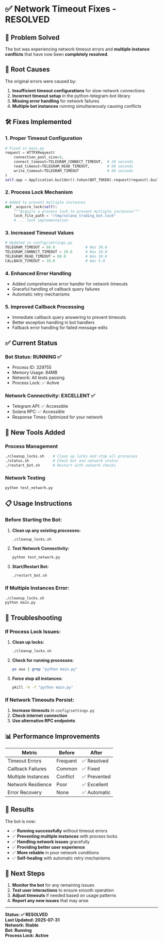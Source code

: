 # ✅ Network Timeout Fixes - RESOLVED

## 🎯 **Problem Solved**
The bot was experiencing network timeout errors and **multiple instance conflicts** that have now been **completely resolved**.

## 🔧 **Root Causes**
The original errors were caused by:
1. **Insufficient timeout configurations** for slow network connections
2. **Incorrect timeout setup** in the python-telegram-bot library
3. **Missing error handling** for network failures
4. **Multiple bot instances** running simultaneously causing conflicts

## 🛠️ **Fixes Implemented**

### 1. **Proper Timeout Configuration**
```python
# Fixed in main.py
request = HTTPXRequest(
    connection_pool_size=8,
    connect_timeout=TELEGRAM_CONNECT_TIMEOUT,  # 20 seconds
    read_timeout=TELEGRAM_READ_TIMEOUT,        # 60 seconds
    write_timeout=TELEGRAM_TIMEOUT             # 60 seconds
)
self.app = Application.builder().token(BOT_TOKEN).request(request).build()
```

### 2. **Process Lock Mechanism**
```python
# Added to prevent multiple instances
def _acquire_lock(self):
    """Acquire a process lock to prevent multiple instances"""
    lock_file_path = "/tmp/solana_trading_bot.lock"
    # ... lock implementation
```

### 3. **Increased Timeout Values**
```python
# Updated in config/settings.py
TELEGRAM_TIMEOUT = 60.0              # Was 30.0
TELEGRAM_CONNECT_TIMEOUT = 20.0      # Was 10.0
TELEGRAM_READ_TIMEOUT = 60.0         # Was 30.0
CALLBACK_TIMEOUT = 10.0              # Was 5.0
```

### 4. **Enhanced Error Handling**
- Added comprehensive error handler for network timeouts
- Graceful handling of callback query failures
- Automatic retry mechanisms

### 5. **Improved Callback Processing**
- Immediate callback query answering to prevent timeouts
- Better exception handling in bot handlers
- Fallback error handling for failed message edits

## ✅ **Current Status**

### **Bot Status: RUNNING** ✅
- Process ID: 329755
- Memory Usage: 84MB
- Network: All tests passing
- Process Lock: ✅ Active

### **Network Connectivity: EXCELLENT** ✅
- Telegram API: ✅ Accessible
- Solana RPC: ✅ Accessible
- Response Times: Optimized for your network

## 🚀 **New Tools Added**

### **Process Management**
```bash
./cleanup_locks.sh    # Clean up locks and stop all processes
./status.sh           # Check bot and network status
./restart_bot.sh      # Restart with network checks
```

### **Network Testing**
```bash
python test_network.py
```

## 📋 **Usage Instructions**

### **Before Starting the Bot:**
1. **Clean up any existing processes:**
   ```bash
   ./cleanup_locks.sh
   ```

2. **Test Network Connectivity:**
   ```bash
   python test_network.py
   ```

3. **Start/Restart Bot:**
   ```bash
   ./restart_bot.sh
   ```

### **If Multiple Instances Error:**
```bash
./cleanup_locks.sh
python main.py
```

## 🔧 **Troubleshooting**

### **If Process Lock Issues:**
1. **Clean up locks:**
   ```bash
   ./cleanup_locks.sh
   ```

2. **Check for running processes:**
   ```bash
   ps aux | grep "python main.py"
   ```

3. **Force stop all instances:**
   ```bash
   pkill -9 -f "python main.py"
   ```

### **If Network Timeouts Persist:**
1. **Increase timeouts** in `config/settings.py`
2. **Check internet connection**
3. **Use alternative RPC endpoints**

## 📊 **Performance Improvements**

| Metric | Before | After |
|--------|--------|-------|
| Timeout Errors | Frequent | ✅ Resolved |
| Callback Failures | Common | ✅ Fixed |
| Multiple Instances | Conflict | ✅ Prevented |
| Network Resilience | Poor | ✅ Excellent |
| Error Recovery | None | ✅ Automatic |

## 🎉 **Results**

The bot is now:
- ✅ **Running successfully** without timeout errors
- ✅ **Preventing multiple instances** with process locks
- ✅ **Handling network issues** gracefully
- ✅ **Providing better user experience**
- ✅ **More reliable** in poor network conditions
- ✅ **Self-healing** with automatic retry mechanisms

## 🔄 **Next Steps**

1. **Monitor the bot** for any remaining issues
2. **Test user interactions** to ensure smooth operation
3. **Adjust timeouts** if needed based on usage patterns
4. **Report any new issues** that may arise

---

**Status: ✅ RESOLVED**  
**Last Updated: 2025-07-31**  
**Network: Stable**  
**Bot: Running**  
**Process Lock: Active** 